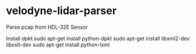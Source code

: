 velodyne-lidar-parser
=====================

Parse pcap from HDL-32E Sensor

Install dpkt
sudo apt-get install python-dpkt
sudo apt-get install libxml2-dev libxslt-dev
sudo apt-get install python-lxml

